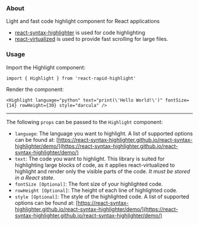 ### About

Light and fast code highlight component for React applications

- [react-syntax-highlighter](https://react-syntax-highlighter.github.io/react-syntax-highlighter/) is used for code highlighting
- [react-virtualized](https://www.npmjs.com/package/react-virtualized) is used to provide fast scrolling for large files.

### Usage

Import the Highlight component:

``import { Highlight } from 'react-rapid-highlight'``

Render the component:

``<Highlight language="python" text="print(\'Hello World!\')" fontSize={14} rowHeight={30} style="darcula" /> ``

----------------------------------------------------------------------------------------------

The following ``props`` can be passed to the ``Highlight`` component:

- ``language``: The language you want to highlight. A list of supported options can be found at: [https://react-syntax-highlighter.github.io/react-syntax-highlighter/demo/](https://react-syntax-highlighter.github.io/react-syntax-highlighter/demo/)
- ``text``: The code you want to highlight. This library is suited for highlighting large blocks of code, as it applies react-virtualized to highlight and render only the visible parts of the code. *It must be stored in a React state*.
- ``fontSize [Optional]``: The font size of your highlighted code.
- ``rowHeight [Optional]``: The height of each line of highlighted code.
- ``style [Optional]``: The style of the highlighted code. A list of supported options can be found at: [https://react-syntax-highlighter.github.io/react-syntax-highlighter/demo/](https://react-syntax-highlighter.github.io/react-syntax-highlighter/demo/)
